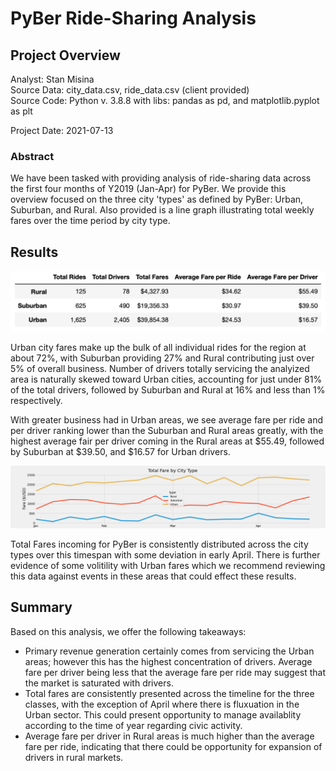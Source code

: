 # PyBer Ride-Sharing Analysis  
  
## Project Overview  
  
Analyst:  Stan Misina  
Source Data: city_data.csv, ride_data.csv (client provided)  
Source Code: Python v. 3.8.8 with libs: pandas as pd, and matplotlib.pyplot as plt  
  
Project Date: 2021-07-13  
  
### Abstract  
We have been tasked with providing analysis of ride-sharing data across the first four months of Y2019 (Jan-Apr) for PyBer. We provide this overview focused on the three city 'types' as defined by PyBer: Urban, Suburban, and Rural. Also provided is a line graph illustrating total weekly fares over the time period by city type. 
  
  
## Results  
  
![PyBer Analyisis Summmary](/analysis/PyBer_Summary.png "Pyber Analysis Summary")  
  
Urban city fares make up the bulk of all individual rides for the region at about 72%, with Suburban providing 27% and Rural contributing just over 5% of overall business. Number of drivers totally servicing the analyized area is naturally skewed toward Urban cities, accounting for just under 81% of the total drivers, followed by Suburban and Rural at 16% and less than 1% respectively.

With greater business had in Urban areas, we see average fare per ride and per driver ranking lower than the Suburban and Rural areas greatly, with the highest average fair per driver coming in the Rural areas at $55.49, followed by Suburban at $39.50, and $16.57 for Urban drivers.  
  
![Total Fares by Week](/analysis/fare_by_type.png "Line Graph - total fares by week")  
  
Total Fares incoming for PyBer is consistently distributed across the city types over this timespan with some deviation in early April. There is further evidence of some volitility with Urban fares which we recommend reviewing this data against events in these areas that could effect these results.  


## Summary  
  
Based on this analysis, we offer the following takeaways:
  
  * Primary revenue generation certainly comes from servicing the Urban areas; however this has the highest concentration of drivers. Average fare per driver being less that the average fare per ride may suggest that the market is saturated with drivers.
  * Total fares are consistently presented across the timeline for the three classes, with the exception of April where there is fluxuation in the Urban sector. This could present opportunity to manage availablity according to the time of year regarding civic activity.  
  * Average fare per driver in Rural areas is much higher than the average fare per ride, indicating that there could be opportunity for expansion of drivers in rural markets.
 
